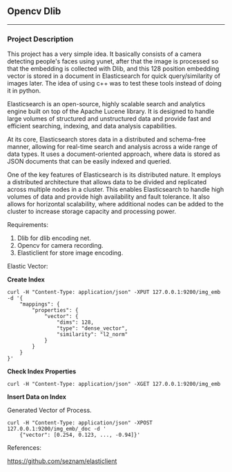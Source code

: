 ## Opencv Dlib

---

### Project Description

This project has a very simple idea. It basically consists of a camera detecting people's faces using yunet, after that the image is processed so that the embedding is collected with Dlib, and this 128 position embedding vector is stored in a document in Elasticsearch for quick query/similarity of images later.
The idea of ​​using c++ was to test these tools instead of doing it in python.

Elasticsearch is an open-source, highly scalable search and analytics engine built on top of the Apache Lucene library. It is designed to handle large volumes of structured and unstructured data and provide fast and efficient searching, indexing, and data analysis capabilities.

At its core, Elasticsearch stores data in a distributed and schema-free manner, allowing for real-time search and analysis across a wide range of data types. It uses a document-oriented approach, where data is stored as JSON documents that can be easily indexed and queried.

One of the key features of Elasticsearch is its distributed nature. It employs a distributed architecture that allows data to be divided and replicated across multiple nodes in a cluster. This enables Elasticsearch to handle high volumes of data and provide high availability and fault tolerance. It also allows for horizontal scalability, where additional nodes can be added to the cluster to increase storage capacity and processing power.

Requirements:

1. Dlib for dlib encoding net.
2. Opencv for camera recording.
3. Elasticlient for store image encoding.

Elastic Vector:

**Create Index**

```
curl -H "Content-Type: application/json" -XPUT 127.0.0.1:9200/img_emb -d '{
    "mappings": {
        "properties": {
            "vector": {
                "dims": 128,
                "type": "dense_vector",
                "similarity": "l2_norm"
            }
        }
    }
}'
```

**Check Index Properties**

```
curl -H "Content-Type: application/json" -XGET 127.0.0.1:9200/img_emb
```

**Insert Data on Index**

Generated Vector of Process.

```
curl -H "Content-Type: application/json" -XPOST 127.0.0.1:9200/img_emb/_doc -d '
    {"vector": [0.254, 0.123, ..., -0.94]}'
```

References:

https://github.com/seznam/elasticlient
